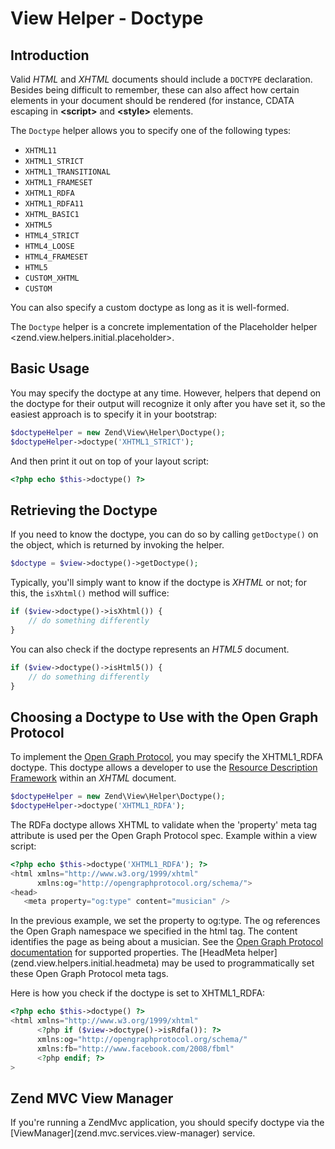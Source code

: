 # View Helper - Doctype

## Introduction

Valid *HTML* and *XHTML* documents should include a `DOCTYPE` declaration. Besides being difficult
to remember, these can also affect how certain elements in your document should be rendered (for
instance, CDATA escaping in **&lt;script&gt;** and **&lt;style&gt;** elements.

The `Doctype` helper allows you to specify one of the following types:

- `XHTML11`
- `XHTML1_STRICT`
- `XHTML1_TRANSITIONAL`
- `XHTML1_FRAMESET`
- `XHTML1_RDFA`
- `XHTML1_RDFA11`
- `XHTML_BASIC1`
- `XHTML5`
- `HTML4_STRICT`
- `HTML4_LOOSE`
- `HTML4_FRAMESET`
- `HTML5`
- `CUSTOM_XHTML`
- `CUSTOM`

You can also specify a custom doctype as long as it is well-formed.

The `Doctype` helper is a concrete implementation of the Placeholder helper
&lt;zend.view.helpers.initial.placeholder&gt;.

## Basic Usage

You may specify the doctype at any time. However, helpers that depend on the doctype for their
output will recognize it only after you have set it, so the easiest approach is to specify it in
your bootstrap:

```php
$doctypeHelper = new Zend\View\Helper\Doctype();
$doctypeHelper->doctype('XHTML1_STRICT');
```

And then print it out on top of your layout script:

```php
<?php echo $this->doctype() ?>
```

## Retrieving the Doctype

If you need to know the doctype, you can do so by calling `getDoctype()` on the object, which is
returned by invoking the helper.

```php
$doctype = $view->doctype()->getDoctype();
```

Typically, you'll simply want to know if the doctype is *XHTML* or not; for this, the `isXhtml()`
method will suffice:

```php
if ($view->doctype()->isXhtml()) {
    // do something differently
}
```

You can also check if the doctype represents an *HTML5* document.

```php
if ($view->doctype()->isHtml5()) {
    // do something differently
}
```

## Choosing a Doctype to Use with the Open Graph Protocol

To implement the [Open Graph Protocol](http://opengraphprotocol.org/), you may specify the
XHTML1\_RDFA doctype. This doctype allows a developer to use the [Resource Description
Framework](http://www.w3.org/TR/xhtml-rdfa-primer/) within an *XHTML* document.

```php
$doctypeHelper = new Zend\View\Helper\Doctype();
$doctypeHelper->doctype('XHTML1_RDFA');
```

The RDFa doctype allows XHTML to validate when the 'property' meta tag attribute is used per the
Open Graph Protocol spec. Example within a view script:

```php
<?php echo $this->doctype('XHTML1_RDFA'); ?>
<html xmlns="http://www.w3.org/1999/xhtml"
      xmlns:og="http://opengraphprotocol.org/schema/">
<head>
   <meta property="og:type" content="musician" />
```

In the previous example, we set the property to og:type. The og references the Open Graph namespace
we specified in the html tag. The content identifies the page as being about a musician. See the
[Open Graph Protocol documentation](http://opengraphprotocol.org/) for supported properties. The
\[HeadMeta helper\](zend.view.helpers.initial.headmeta) may be used to programmatically set these
Open Graph Protocol meta tags.

Here is how you check if the doctype is set to XHTML1\_RDFA:

```php
<?php echo $this->doctype() ?>
<html xmlns="http://www.w3.org/1999/xhtml"
      <?php if ($view->doctype()->isRdfa()): ?>
      xmlns:og="http://opengraphprotocol.org/schema/"
      xmlns:fb="http://www.facebook.com/2008/fbml"
      <?php endif; ?>
>
```

## Zend MVC View Manager

If you're running a ZendMvc application, you should specify doctype via the
\[ViewManager\](zend.mvc.services.view-manager) service.
